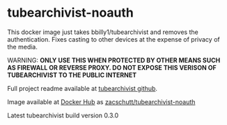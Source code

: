 # tubearchivist-noauth

This docker image just takes bbilly1/tubearchivist and removes the authentication. Fixes casting to other devices at the expense of privacy of the media.

WARNING: **ONLY USE THIS WHEN PROTECTED BY OTHER MEANS SUCH AS FIREWALL OR REVERSE PROXY. DO NOT EXPOSE THIS VERISON OF TUBEARCHIVIST TO THE PUBLIC INTERNET**

Full project readme available at [tubearchivist github](https://github.com/tubearchivist/tubearchivist).

Image available at [Docker Hub](https://hub.docker.com) as [zacschutt/tubearchivist-noauth](https://hub.docker.com/r/zacschutt/tubearchivist-noauth)

Latest tubearchivist build version 0.3.0
